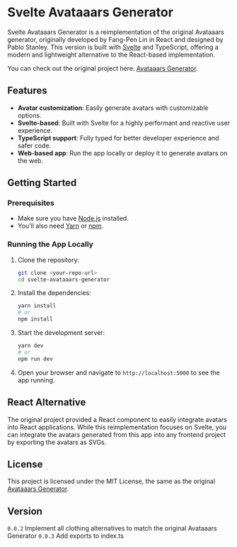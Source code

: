 
# Svelte Avataaars Generator

Svelte Avataaars Generator is a reimplementation of the original Avataaars generator, originally developed by Fang-Pen Lin in React and designed by Pablo Stanley. This version is built with [Svelte](https://svelte.dev/) and TypeScript, offering a modern and lightweight alternative to the React-based implementation.

You can check out the original project here: [Avataaars Generator](http://getavataaars.com).

## Features

- **Avatar customization**: Easily generate avatars with customizable options.
- **Svelte-based**: Built with Svelte for a highly performant and reactive user experience.
- **TypeScript support**: Fully typed for better developer experience and safer code.
- **Web-based app**: Run the app locally or deploy it to generate avatars on the web.

## Getting Started

### Prerequisites

- Make sure you have [Node.js](https://nodejs.org/) installed.
- You'll also need [Yarn](https://yarnpkg.com/) or [npm](https://www.npmjs.com/).

### Running the App Locally

1. Clone the repository:

    ```bash
    git clone <your-repo-url>
    cd svelte-avataaars-generator
    ```

2. Install the dependencies:

    ```bash
    yarn install
    # or
    npm install
    ```

3. Start the development server:

    ```bash
    yarn dev
    # or
    npm run dev
    ```

4. Open your browser and navigate to `http://localhost:5000` to see the app running.


## React Alternative

The original project provided a React component to easily integrate avatars into React applications. While this reimplementation focuses on Svelte, you can integrate the avatars generated from this app into any frontend project by exporting the avatars as SVGs.

## License

This project is licensed under the MIT License, the same as the original [Avataaars Generator](https://github.com/fangpenlin/avataaars-generator).

## Version

`0.0.2` Implement all clothing alternatives to match the original Avataaars Generator
`0.0.3` Add exports to index.ts
